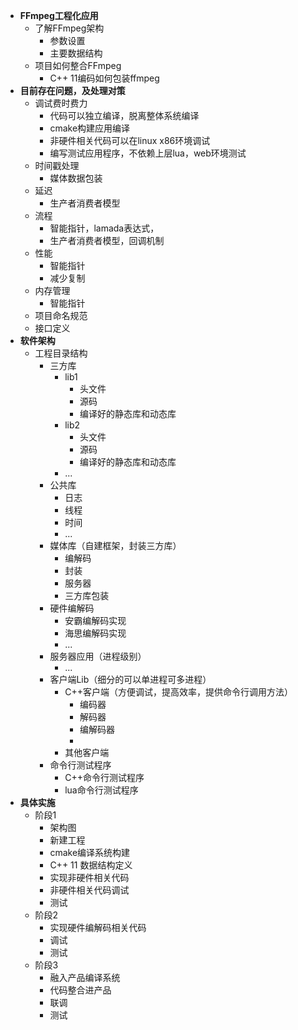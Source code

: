 - **FFmpeg工程化应用**
  - 了解FFmpeg架构
    - 参数设置
    - 主要数据结构
  - 项目如何整合FFmpeg
    - C++ 11编码如何包装ffmpeg
- **目前存在问题，及处理对策**
  - 调试费时费力
    - 代码可以独立编译，脱离整体系统编译
    - cmake构建应用编译
    - 非硬件相关代码可以在linux x86环境调试
    - 编写测试应用程序，不依赖上层lua，web环境测试
  - 时间戳处理
    - 媒体数据包装
  - 延迟
    - 生产者消费者模型
  - 流程
    - 智能指针，lamada表达式，
    - 生产者消费者模型，回调机制
  - 性能
    - 智能指针
    - 减少复制
  - 内存管理
    - 智能指针
  - 项目命名规范
  - 接口定义
- **软件架构**
  - 工程目录结构
    - 三方库
      - lib1
        - 头文件
        - 源码
        - 编译好的静态库和动态库
      - lib2
        - 头文件
        - 源码
        - 编译好的静态库和动态库
      - ...
    - 公共库
      - 日志
      - 线程
      - 时间
      - ...
    - 媒体库（自建框架，封装三方库）
      - 编解码
      - 封装
      - 服务器
      - 三方库包装
    - 硬件编解码
      - 安霸编解码实现
      - 海思编解码实现
      - ...
    - 服务器应用（进程级别）
      - ...
    - 客户端Lib（细分的可以单进程可多进程）
      - C++客户端（方便调试，提高效率，提供命令行调用方法）
        - 编码器
        - 解码器
        - 编解码器
        - 
      - 其他客户端
    - 命令行测试程序
      - C++命令行测试程序
      - lua命令行测试程序
- **具体实施**
  - 阶段1
    - 架构图
    - 新建工程
    - cmake编译系统构建
    - C++ 11 数据结构定义
    - 实现非硬件相关代码
    - 非硬件相关代码调试
    - 测试
  - 阶段2
    - 实现硬件编解码相关代码
    - 调试
    - 测试
  - 阶段3
    - 融入产品编译系统
    - 代码整合进产品
    - 联调
    - 测试